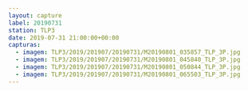 ```yaml
---
layout: capture
label: 20190731
station: TLP3
date: 2019-07-31 21:00:00+00:00
capturas:
  - imagem: TLP3/2019/201907/20190731/M20190801_035857_TLP_3P.jpg
  - imagem: TLP3/2019/201907/20190731/M20190801_045840_TLP_3P.jpg
  - imagem: TLP3/2019/201907/20190731/M20190801_050844_TLP_3P.jpg
  - imagem: TLP3/2019/201907/20190731/M20190801_065503_TLP_3P.jpg
---
```

